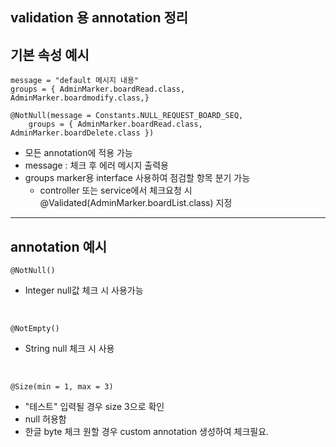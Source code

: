 ## validation 용 annotation 정리

## 기본 속성 예시
```
message = "default 메시지 내용"
groups = { AdminMarker.boardRead.class, AdminMarker.boardmodify.class,}

@NotNull(message = Constants.NULL_REQUEST_BOARD_SEQ,
    groups = { AdminMarker.boardRead.class, AdminMarker.boardDelete.class })
```
* 모든 annotation에 적용 가능
* message : 체크 후 에러 메시지 출력용
* groups marker용 interface 사용하여 점검할 항목 분기 가능
  + controller 또는 service에서 체크요청 시 @Validated(AdminMarker.boardList.class) 지정

***
## annotation 예시

```
@NotNull()
```
* Integer null값 체크 시 사용가능


<br>

```
@NotEmpty()
```
* String null 체크 시 사용

<br>

```
@Size(min = 1, max = 3)
```
* "테스트" 입력될 경우 size 3으로 확인
* null 허용함
* 한글 byte 체크 원할 경우 custom annotation 생성하여 체크필요.
